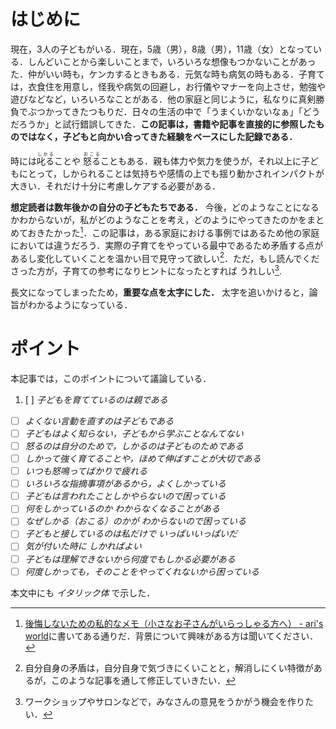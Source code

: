 <!-- Title: はじめに - 子どものしかりかた (1/7)  
Date: December 6, 2017  
Chapter: 1  
Author: @motohasi   -->

# はじめに

現在，3人の子どもがいる．現在，5歳（男），8歳（男），11歳（女）となっている．しんどいことから楽しいことまで，いろいろな想像もつかないことがあった．仲がいい時も，ケンカするときもある．元気な時も病気の時もある．子育ては，衣食住を用意し，怪我や病気の回避し，お行儀やマナーを向上させ，勉強や遊びなどなど，いろいろなことがある．他の家庭と同じように，私なりに真剣勝負でぶつかってきたつもりだ．日々の生活の中で「うまくいかないなぁ」「どうだろうか」と試行錯誤してきた．**この記事は，書籍や記事を直接的に参照したものではなく，子どもと向かい合ってきた経験をベースにした記録である．**

時には<ruby>叱る<rp>（</rp><rt>しかる</rt><rp>）</rp></ruby>ことや <ruby>怒る<rp>（</rp><rt>おこる</rt><rp>）</rp></ruby>こともある．親も体力や気力を使うが，それ以上に子どもにとって，しかられることは気持ちや感情の上でも揺り動かされインパクトが大きい．それだけ十分に考慮しケアする必要がある．

**想定読者は数年後かの自分の子どもたちである．** 今後，どのようなことになるかわからないが，私がどのようなことを考え，どのようにやってきたのかをまとめておきたかった[^my_will]．この記事は，ある家庭における事例ではあるため他の家庭においては違うだろう．実際の子育てをやっている最中であるため矛盾する点があるし変化していくことを温かい目で見守って欲しい[^dilemma]．ただ，もし読んでくださった方が，子育ての参考になりヒントになったとすれば うれしい[^workshop].


[^my_will]: [後悔しないための私的なメモ（小さなお子さんがいらっしゃる方へ） - ari's world](http://motohasi.hatenablog.com/entry/2017/01/18/192924)に書いてある通りだ．背景について興味がある方は聞いてください．
[^dilemma]: 自分自身の矛盾は，自分自身で気づきにくいことと，解消しにくい特徴があるが，このような記事を通して修正していきたい．
[^workshop]: ワークショップやサロンなどで，みなさんの意見をうかがう機会を作りたい．

長文になってしまったため，**重要な点を太字にした．** 太字を追いかけると，論旨がわかるようになっている．


# ポイント
本記事では，このポイントについて議論している．

1. [ ] *子どもを育てているのは親である*
- [ ] *よくない言動を直すのは子どもである*
- [ ] *子どもはよく知らない，子どもから学ぶことなんてない*
- [ ] *怒るのは自分のためで，しかるのは子どものためである*
- [ ] *しかって強く育てることや，ほめて伸ばすことが大切である*
- [ ] *いつも怒鳴ってばかりで疲れる*
- [ ] *いろいろな指摘事項があるから，よくしかっている*
- [ ] *子どもは言われたことしかやらないので困っている*
- [ ] *何をしかっているのか わからなくなることがある*
- [ ] *なぜしかる（おこる）のかが わからないので困っている*
- [ ] *子どもと接しているのは私だけで いっぱいいっぱいだ*
- [ ] *気が付いた時に しかればよい*
- [ ] *子どもは理解できないから何度でもしかる必要がある*
- [ ] *何度しかっても，そのことをやってくれないから困っている*

本文中にも *イタリック体* で示した．

<!-- ![20110326145438.jpg](20110326145438.jpg) -->
<!-- [f:id:masanari:20110326145438j:plain]

**次の記事は [子育てとしかることと怒ること（定義） - 子どものしかりかた (2/7) - ari's world](http://motohasi.hatenablog.com/entry/2017/12/26/044657)だよ．**


// # 記事一覧

1. [はじめに - 子どものしかりかた (1/7)](http://motohasi.hatenablog.com/entry/2017/12/26/044424)
2. [子育てとしかることと怒ること（定義） - 子どものしかりかた (2/7)](http://motohasi.hatenablog.com/entry/2017/12/26/044657)
3. [子どもは しかって強く育てるのか，ほめて伸ばすのか，子育ての心がけ（欺瞞と正直） - 子どものしかりかた (3/7)](http://motohasi.hatenablog.com/entry/2017/12/10/231241)
4. [どのぐらいしかるのか（頻度と度合い） - 子どものしかりかた (4/7)](http://motohasi.hatenablog.com/entry/2017/12/26/050125)
5. [子どもが自分で行動するために判断基準を作ろう - 子どものしかりかた (5/7)](http://motohasi.hatenablog.com/entry/2017/12/14/171005)
6. [なぜしかるのか，どのようにしかるのか - 子どものしかりかた (6/7)](http://motohasi.hatenablog.com/entry/2017/12/26/051025)
7. [おわりに - 子どものしかりかた (7/7)](http://motohasi.hatenablog.com/entry/2017/12/26/051217)


読んでくださり，ありがとうございました．よろしければシェアや いいねをお願いします． -->
